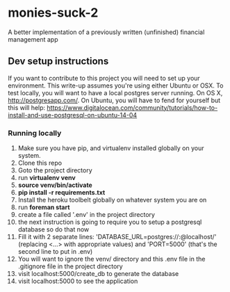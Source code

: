 monies-suck-2
=============

A better implementation of a previously written (unfinished) financial management app

## Dev setup instructions
If you want to contribute to this project you will need to set up your environment. This write-up assumes you're using either Ubuntu or OSX. To test locally, you will want to have a local postgres server running. On OS X, http://postgresapp.com/. On Ubuntu, you will have to fend for yourself but this will help: https://www.digitalocean.com/community/tutorials/how-to-install-and-use-postgresql-on-ubuntu-14-04 

### Running locally
1. Make sure you have pip, and virtualenv installed globally on your system.
2. Clone this repo
3. Goto the project directory
4. run **virtualenv venv**
5. **source venv/bin/activate**
6. **pip install -r requirements.txt**
7. Install the heroku toolbelt globally on whatever system you are on
8. run **foreman start**
9. create a file called '.env' in the project directory
10. the next instruction is going to require you to setup a postgresql database so do that now
11. Fill it with 2 separate lines: 'DATABASE_URL=postgres://<dbpassword>:<dbuser>@localhost/<dbname>' (replacing <...> with appropriate values) and 'PORT=5000' (that's the second line to put in .env)
12. You will want to ignore the venv/ directory and this .env file in the .gitignore file in the project directory
13. visit localhost:5000/create_db to generate the database
14. visit localhost:5000 to see the application



